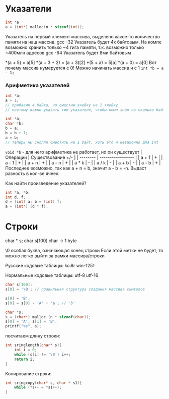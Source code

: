 # Указатели
``` c
int *a
a = (int*) malloc(n * sizeof(int));
```
Указатель на первый элемент массива, выделено какое-то количество памяти на наш массив.
gcc -32
Указатель будет 4х байтовым. На компе возможно хранить только ~4 гига памяти, т.к. возможно только ~400млн адресов
gcc -64
Указатель будет 8ми байтовым

*(a + 5) = a[5]
*(a + 3 + 2) = (a + 3)[2]
*(5 + a) = 5[a]
*(a + 0) = a[0]
Вот почему массив нумеруется с 0!
Можно начинать массив и с 1
`int *b = a - 1;`

### Арифметика указателей
``` c
int *a;
a + 1; 
// прибавим 4 байта, но сместим ячейку на 1 ячейку
// поэтому важно указать тип указателя, чтобы комп знал на сколько байт смещать указатель
```

``` c
int *a;
char *b;
b = a;
b = b + 1;
a = b;
// теперь мы смогли сместить на 1 байт, хоть это и незаконно для int
```
`void *b` - для него арифметика не работает, но он существует
| Операции | Существование +/- |
| -------- | ----------------- |
| a + 1    | +                 |
| a - 1    | +                 |
| a + n    | +                 |
| a - n    | +                 |
| a * k    | -                 |
| a / k    | -                 |
| a + b    | -                 |
| a - b    | +                 |
Последнее возможно, так как a + n = b, значит a - b = -n. Выдаст разность в кол-ве ячеек.

Как найти произведение указателей?
``` c
int *a, *b;
int d, f;
d = (int) a; b = (int) f;
a = (int*) (d * f);
```

# Строки
char * s;
char s[100]
char -> 1 byte

\0 особая буква, означающая конец строки
Если этой метки не будет, то можно легко выйти за рамки массива/строки

Русские кодовые таблицы:
koi8r
win-1251

Нормальные кодовые таблицы:
utf-8
utf-16

``` c
char s[100];
s[0] = '\0'; // правильная структура создания массива символов

s[0] = 'B';
s[0] = s[0] - 'A' + 'a'; // 'b'
```


``` c
char *s;
s = (char*) malloc (n * sizeof(char));
s[0] = 'A'; s[1] = 'B';
printf("%s", s);
```

посчитаем длину строки:
``` c
int sringlength(char* s){
    int i = 0;
    while (s[i] != '\0') i++;
    return i;
}
```

Копирование строки:
``` c
int sringcopy(char* s, char * s1){
    while (*s++ = *s1++);
}
```









